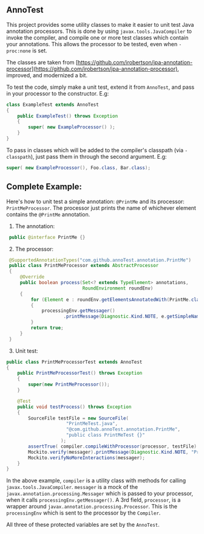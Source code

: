 ## AnnoTest

This project provides some utility classes to make it easier to
 unit test Java annotation processors. This is done by using
 `javax.tools.JavaCompiler` to invoke the compiler, and compile one or more test
 classes which contain your annotations. This allows the
 processor to be tested, even when `-proc:none` is set.

 The classes are taken from
 [https://github.com/irobertson/jpa-annotation-processor](https://github.com/irobertson/jpa-annotation-processor),
 improved, and modernized a bit.

 To test the code, simply make a unit test, extend it from `AnnoTest`, and pass in
 your processor to the constructor. E.g:

```java
class ExampleTest extends AnnoTest
{
    public ExampleTest() throws Exception
    {
        super( new ExampleProcessor() );
    }
}
```

To pass in classes which will be added to the compiler's classpath
(via `-classpath`), just pass them in through the second argument. E.g:

```java
super( new ExampleProcessor(), Foo.class, Bar.class);
```

## Complete Example:

 Here's how to unit test a simple annotation: `@PrintMe`
 and its processor: `PrintMeProcessor`. The processor just prints the
 name of whichever element contains the `@PrintMe` annotation.


1) The annotation:

```java
 public @interface PrintMe {}
```

2) The processor:

```java
 @SupportedAnnotationTypes("com.github.annoTest.annotation.PrintMe")
 public class PrintMeProcessor extends AbstractProcessor
 {
     @Override
     public boolean process(Set<? extends TypeElement> annotations,
                            RoundEnvironment roundEnv)
     {
         for (Element e : roundEnv.getElementsAnnotatedWith(PrintMe.class))
         {
             processingEnv.getMessager()
                     .printMessage(Diagnostic.Kind.NOTE, e.getSimpleName().toString());
         }
         return true;
     }
 }
```

3) Unit test:

```java
public class PrintMeProcessorTest extends AnnoTest
{
    public PrintMeProcessorTest() throws Exception
    {
        super(new PrintMeProcessor());
    }

    @Test
    public void testProcess() throws Exception
    {
        SourceFile testFile = new SourceFile(
                      "PrintMeTest.java",
                      "@com.github.annoTest.annotation.PrintMe",
                      "public class PrintMeTest {}"
                    );
        assertTrue( compiler.compileWithProcessor(processor, testFile) );
        Mockito.verify(messager).printMessage(Diagnostic.Kind.NOTE, "PrintMeTest");
        Mockito.verifyNoMoreInteractions(messager);
    }
}
```

In the above example, `compiler` is a utility class with methods for calling
`javax.tools.JavaCompiler`. `messager` is a mock of the
`javax.annotation.processing.Messager` which is passed to your processor,
 when it calls `processingEnv.getMessager()`. A 3rd field,
`processor`, is a wrapper around `javax.annotation.processing.Processor`. This
is the `processingEnv` which is sent to the processor by the `Compiler`.

All three of these protected variables are set by the `AnnoTest`.